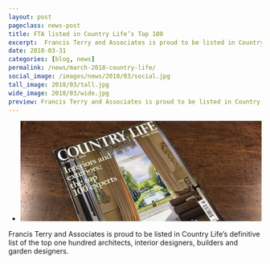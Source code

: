 ```yaml
---
layout: post
pageclass: news-post
title: FTA listed in Country Life’s Top 100
excerpt:  Francis Terry and Associates is proud to be listed in Country Life’s definitive list of the top one hundred architects, interior designers, builders and garden designers.
date: 2018-03-31
categories: [blog, news]
permalink: /news/march-2018-country-life/
social_image: /images/news/2018/03/social.jpg
tall_image: 2018/03/tall.jpg
wide_image: 2018/03/wide.jpg
preview: Francis Terry and Associates is proud to be listed in Country Life’s definitive list of the top one hundred architects, interior designers, builders and garden designers.
---
```

<ul class="list">
	<li class="full">
		<a class="fancybox" rel="group" href="/images/news/2018/05/country-life.jpg" title="{{ page.title }}">
			<img src="/images/news/2018/03/country-life-thumb.jpg" alt="{{ page.title }}">
		</a>
	</li>
</ul>
<p>
	Francis Terry and Associates is proud to be listed in Country Life’s definitive list of the top one hundred architects, interior designers, builders and garden designers.
</p>
